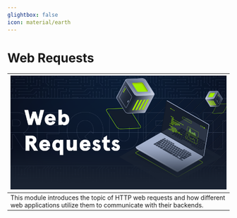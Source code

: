 ```yaml
---
glightbox: false
icon: material/earth
---
```


# Web Requests

| [![](assets/logo.png)](https://academy.hackthebox.com/course/preview/web-requests) |
|---|
| This module introduces the topic of HTTP web requests and how different web applications utilize them to communicate with their backends. |
